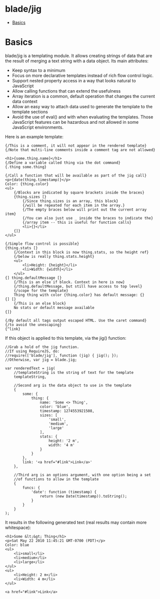# blade/jig

* [Basics](#basics)

# <a name="basics">Basics</a>

blade/jig is a templating module. It allows creating strings of data that are the result of merging a text string with a data object. Its main attributes:

* Keep syntax to a minimum
* Focus on more declarative templates instead of rich flow control logic.
* Support nested property access in a way that looks natural to JavaScript
* Allow calling functions that can extend the usefulness
* Array iteration is a common, default operation that changes the current data context
* Allow an easy way to attach data used to generate the template to the template sections
* Avoid the use of eval() and with when evaluating the templates. Those JavaScript features can be hazardous and not allowed in some JavaScript environments.

Here is an example template:

    {/This is a comment, it will not appear in the rendered template}
    {/Note that multi-line comments inside a comment tag are not allowed}

    <h1>{some.thing.name}</h1>
    {/Define a variable called thing via the dot command}
    {.thing some.thing}

    {/Call a function that will be available as part of the jig call}
    <p>{date(thing.timestamp)}</p>
    Color: {thing.color}
    <ul>
        {/Blocks are indicated by square brackets inside the braces}
        {thing.sizes [}
            {/Since thing.sizes is an array, this block}
            {/will be repeated for each item in the array.}
            {/The empty braces below will print out the current array item}
            {/You can also just use _ inside the braces to indicate the}
            {/array item -- this is useful for function calls}
            <li>{}</li>
        {]}
    </ul>

    {/Simple flow control is possible}
    {thing.stats [}
        {/Context in this block is now thing.stats, so the height ref}
        {/below is really thing.stats.height}
        <ul>
            <li>Height: {height}</li>
            <li>Width: {width}</li>
        </ul>
    {] thing.defaultMessage [}
        {/This is an else if block. Context in here is now}
        {/thing.defaultMessage, but still have access to top level}
        {/scope for the template}
        Thing thing with color {thing.color} has default message: {}
    {] [}
        {/This is an else block}
        No stats or default message available
    {]}

    {/By default all tags output escaped HTML. Use the caret command}
    {/to avoid the unescaping}
    {^link}


If this object is applied to this template, via the jig() function:

    //Grab a hold of the jig function.
    //If using RequireJS, do:
    //require(['blade/jig'], function (jig) { jig(); });
    //Otherwise, var jig = blade.jig;

    var renderedText = jig(
        //templateString is the string of text for the template
        templateString,

        //Second arg is the data object to use in the template
        {
            some: {
                thing: {
                    name: 'Some <> Thing',
                    color: 'blue',
                    timestamp: 1274553921508,
                    sizes: [
                        'small',
                        'medium',
                        'large'
                    ],
                    stats: {
                        height: '2 m',
                        width: '4 m'
                    }
                }
            },
            link: '<a href="#link">Link</a>'
        },

        //Third arg is an options argument, with one option being a set
        //of functions to allow in the template
        {
            funcs: {
                'date': function (timestamp) {
                    return (new Date(timestamp)).toString();
                }
            }
        }
    );

It results in the following generated text (real results may contain more whitespace):

    <h1>Some &lt;&gt; Thing</h1>
    <p>Sat May 22 2010 11:45:21 GMT-0700 (PDT)</p>
    Color: blue
    <ul>
        <li>small</li>
        <li>medium</li>
        <li>large</li>
    </ul>
    <ul>
        <li>Height: 2 m</li>
        <li>Width: 4 m</li>
    </ul>
    
    <a href="#link">Link</a>

